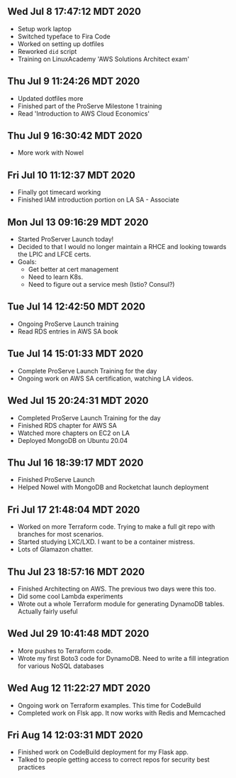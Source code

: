 ## Wed Jul  8 17:47:12 MDT 2020
- Setup work laptop
- Switched typeface to Fira Code
- Worked on setting up dotfiles 
- Reworked `did` script
- Training on LinuxAcademy 'AWS Solutions Architect exam'

## Thu Jul  9 11:24:26 MDT 2020
- Updated dotfiles more
- Finished part of the ProServe Milestone 1 training
- Read 'Introduction to AWS Cloud Economics'

## Thu Jul  9 16:30:42 MDT 2020
- More work with Nowel 

## Fri Jul 10 11:12:37 MDT 2020
- Finally got timecard working
- Finished IAM introduction portion on LA SA - Associate

## Mon Jul 13 09:16:29 MDT 2020
- Started ProServer Launch today!
- Decided to that I would no longer maintain a RHCE and looking towards the
  LPIC and LFCE certs.
- Goals:
    * Get better at cert management
    * Need to learn K8s.
    * Need to figure out a service mesh (Istio? Consul?)

## Tue Jul 14 12:42:50 MDT 2020
- Ongoing ProServe Launch training
- Read RDS entries in AWS SA book

## Tue Jul 14 15:01:33 MDT 2020
- Complete ProServe Launch Training for the day
- Ongoing work on AWS SA certification, watching LA videos.

## Wed Jul 15 20:24:31 MDT 2020
- Completed ProServe Launch Training for the day
- Finished RDS chapter for AWS SA
- Watched more chapters on EC2 on LA
- Deployed MongoDB on Ubuntu 20.04

## Thu Jul 16 18:39:17 MDT 2020
- Finished ProServe Launch
- Helped Nowel with MongoDB and Rocketchat launch deployment

## Fri Jul 17 21:48:04 MDT 2020
- Worked on more Terraform code. Trying to make a full git repo with branches for most scenarios.
- Started studying LXC/LXD. I want to be a container mistress.
- Lots of Glamazon chatter.

## Thu Jul 23 18:57:16 MDT 2020
- Finished Architecting on AWS. The previous two days were this too.
- Did some cool Lambda experiments
- Wrote out a whole Terraform module for generating DynamoDB tables. Actually fairly useful

## Wed Jul 29 10:41:48 MDT 2020
- More pushes to Terraform code.
- Wrote my first Boto3 code for DynamoDB. Need to write a fill integration for various NoSQL databases

## Wed Aug 12 11:22:27 MDT 2020
- Ongoing work on Terraform examples. This time for CodeBuild
- Completed work on Flsk app. It now works with Redis and Memcached

## Fri Aug 14 12:03:31 MDT 2020
- Finished work on CodeBuild deployment for my Flask app.
- Talked to people getting access to correct repos for security best practices
